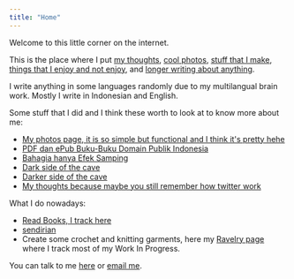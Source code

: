 ```yaml
---
title: "Home"
---
```


Welcome to this little corner on the internet.

This is the place where I put [my thoughts](/thoughts/), [cool photos](/photos/), [stuff that I make](/creations/), [things that I enjoy and not enjoy](/consumptions/), and [longer writing about anything](/post/).

I write anything in some languages randomly due to my multilangual brain work. Mostly I write in Indonesian and English. 

Some stuff that I did and I think these worth to look at to know more about me:
- [My photos page, it is so simple but functional and I think it's pretty hehe](/photos/)
- [PDF dan ePub Buku-Buku Domain Publik Indonesia](/post/kumpulan-buku-domain-publik-indonesia/)
- [Bahagia hanya Efek Samping](/post/bahagia-hanya-efek-samping)
- [Dark side of the cave](/post/can-i-just-die/)
- [Darker side of the cave](/post/i-scare-me/)
- [My thoughts because maybe you still remember how twitter work](/thoughts/)

What I do nowadays:
- [Read Books, I track here](/consumptions/)
- [sendirian](/post/loneliness-kill-you/)
- Create some crochet and knitting garments, here my [Ravelry page](https://www.ravelry.com/people/satriafii) where I track most of my Work In Progress.

You can talk to me [here](https://x.com/satriafii/) or [email me](mailto:heysatriafi@gmail.com).

